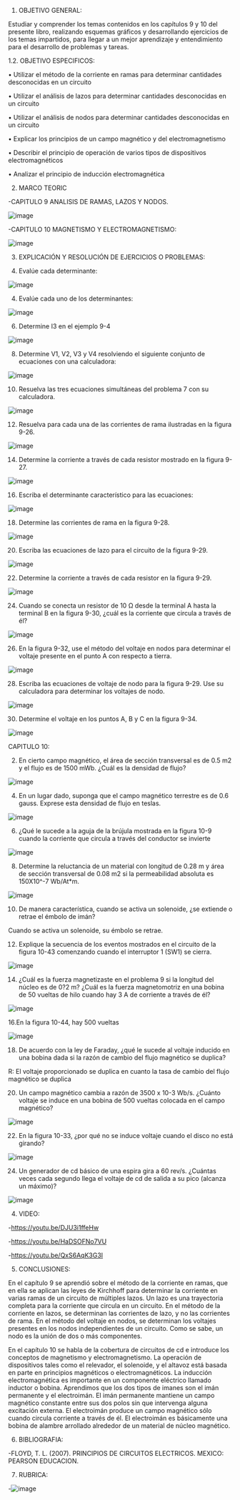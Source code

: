 1. OBJETIVO GENERAL:

Estudiar y comprender los temas contenidos en los capítulos 9 y 10 del presente libro, realizando esquemas gráficos y desarrollando ejercicios de los temas impartidos, para llegar a un mejor aprendizaje y entendimiento para el desarrollo de problemas y tareas.

1.2. OBJETIVO ESPECIFICOS:

•	Utilizar el método de la corriente en ramas para determinar cantidades desconocidas en un circuito

•	Utilizar el análisis de lazos para determinar cantidades desconocidas en un circuito

•	Utilizar el análisis de nodos para determinar cantidades desconocidas en un circuito

•	Explicar los principios de un campo magnético y del electromagnetismo

•	Describir el principio de operación de varios tipos de dispositivos electromagnéticos

•	Analizar el principio de inducción electromagnética


2. MARCO TEORIC

-CAPITULO 9 ANALISIS DE RAMAS, LAZOS Y NODOS.

![image](https://user-images.githubusercontent.com/105897327/178106203-fe5f76e1-a0ae-43e4-8395-7e078c71a1e2.png)


-CAPITULO 10 MAGNETISMO Y ELECTROMAGNETISMO:

![image](https://user-images.githubusercontent.com/105897327/178106239-8cae6173-f10b-4a84-bc35-15097f1c27e9.png)


3. EXPLICACIÓN Y RESOLUCIÓN DE EJERCICIOS O PROBLEMAS:

2. Evalúe cada determinante:

![image](https://user-images.githubusercontent.com/105897327/178106400-0c0d5bdb-9d92-481e-9632-7d3e11db9703.png)

4. Evalúe cada uno de los determinantes:

![image](https://user-images.githubusercontent.com/105897327/178106422-330bea39-a4fd-4880-9201-8ebbad92058b.png)

6. Determine I3 en el ejemplo 9-4

![image](https://user-images.githubusercontent.com/105897327/178106477-caf53108-ecad-4f53-a952-2cac74d34ae8.png)

8. Determine V1, V2, V3 y V4 resolviendo el siguiente conjunto de ecuaciones con una calculadora:

![image](https://user-images.githubusercontent.com/105897327/178106509-c9e750e1-a812-4492-bc47-66539bf82e99.png)

10. Resuelva las tres ecuaciones simultáneas del problema 7 con su calculadora.

![image](https://user-images.githubusercontent.com/105897327/178106515-c615b1c1-2725-46af-93b1-bdf1cf024fd9.png)

12. Resuelva para cada una de las corrientes de rama ilustradas en la figura 9-26.

![image](https://user-images.githubusercontent.com/105897327/178106577-ee6a2205-ec5f-4663-9f56-3a6a6c424c17.png)

14. Determine la corriente a través de cada resistor mostrado en la figura 9-27.

![image](https://user-images.githubusercontent.com/105897327/178106610-aeeebce0-834b-4696-82b2-cdb6c1a95eb1.png)

16. Escriba el determinante característico para las ecuaciones:

![image](https://user-images.githubusercontent.com/105897327/178106645-a184e9ae-643b-419c-aa01-f5e8ca779b60.png)

18. Determine las corrientes de rama en la figura 9-28.

![image](https://user-images.githubusercontent.com/105897327/178106685-97947d0d-6439-4a86-b831-c78fbe1fdeb0.png)

20. Escriba las ecuaciones de lazo para el circuito de la figura 9-29.

![image](https://user-images.githubusercontent.com/105897327/178106721-d6b52942-4217-47d2-9346-fae6cb131fd8.png)

22. Determine la corriente a través de cada resistor en la figura 9-29.

![image](https://user-images.githubusercontent.com/105897327/178106735-41e0617c-8836-4910-9db3-32083bad55fd.png)

24. Cuando se conecta un resistor de 10 Ω desde la terminal A hasta la terminal B en la figura 9-30, ¿cuál es la corriente que circula a través de él?

![image](https://user-images.githubusercontent.com/105897327/178106795-00373a29-36aa-49bb-b8fe-cae30ef8fce8.png)

26. En la figura 9-32, use el método del voltaje en nodos para determinar el voltaje presente en el punto A con respecto a tierra.

![image](https://user-images.githubusercontent.com/105897327/178106819-03fb0216-b7f9-48ad-b210-3e5e343d6867.png)

28. Escriba las ecuaciones de voltaje de nodo para la figura 9-29. Use su calculadora para determinar los voltajes de nodo.

![image](https://user-images.githubusercontent.com/105897327/178106835-7e74d281-3334-4efd-b18f-62d6a7db51de.png)

30. Determine el voltaje en los puntos A, B y C en la figura 9-34.

![image](https://user-images.githubusercontent.com/105897327/178106897-86a380ea-f50d-46d2-993f-b97c65a8b15a.png)

CAPITULO 10:

2. En cierto campo magnético, el área de sección transversal es de 0.5 m2 y el flujo es de 1500 mWb. ¿Cuál es la densidad de flujo?

![image](https://user-images.githubusercontent.com/105897327/178106914-1e0464fd-a4ab-45ed-ac58-829c6ca0b03b.png)

4. En un lugar dado, suponga que el campo magnético terrestre es de 0.6 gauss. Exprese esta densidad de flujo en teslas.

![image](https://user-images.githubusercontent.com/105897327/178106928-98b6fb18-338b-459c-a53a-80ea6d2e372c.png)

6. ¿Qué le sucede a la aguja de la brújula mostrada en la figura 10-9 cuando la corriente que circula a través del conductor se invierte

![image](https://user-images.githubusercontent.com/105897327/178106934-2b257aed-4aec-4688-aba9-420a1ef1dc77.png)

8. Determine la reluctancia de un material con longitud de 0.28 m y área de sección transversal de 0.08 m2 si la permeabilidad absoluta es 150X10^-7 Wb/At*m.

![image](https://user-images.githubusercontent.com/105897327/178106950-95a516a2-cbd7-4c8e-8b2e-b400c4d12a60.png)

10. De manera característica, cuando se activa un solenoide, ¿se extiende o retrae el émbolo de imán?

Cuando se activa un solenoide, su émbolo se retrae.

12. Explique la secuencia de los eventos mostrados en el circuito de la figura 10-43 comenzando cuando el interruptor 1 (SW1) se cierra.

![image](https://user-images.githubusercontent.com/105897327/178106980-c5530cf1-570e-4807-b0d5-b1f0b2da83eb.png)

14. ¿Cuál es la fuerza magnetizaste en el problema 9 si la longitud del núcleo es de 0?2 m? ¿Cuál es la fuerza magnetomotriz en una bobina de 50 vueltas de hilo cuando hay 3 A de corriente a través de él?

![image](https://user-images.githubusercontent.com/105897327/178106991-9831765f-34f0-4ed6-8bc0-7b38e299ef80.png)

16.En la figura 10-44, hay 500 vueltas

![image](https://user-images.githubusercontent.com/105897327/178107050-fb448523-ba58-42c3-b897-d1c3645dc951.png)

18. De acuerdo con la ley de Faraday, ¿qué le sucede al voltaje inducido en una bobina dada si la razón de cambio del flujo magnético se duplica?

R: El voltaje proporcionado se duplica en cuanto la tasa de cambio del flujo magnético se duplica

20. Un campo magnético cambia a razón de 3500 x 10-3 Wb/s. ¿Cuánto voltaje se induce en una bobina de 500 vueltas colocada en el campo magnético?

![image](https://user-images.githubusercontent.com/105897327/178107088-b685d816-6de3-43ff-80ce-ee32573c8a7e.png)

22. En la figura 10-33, ¿por qué no se induce voltaje cuando el disco no está girando? 

![image](https://user-images.githubusercontent.com/105897327/178107112-80b9c51b-b991-4598-848e-519c805338de.png)

24. Un generador de cd básico de una espira gira a 60 rev/s. ¿Cuántas veces cada segundo llega el voltaje de cd de salida a su pico (alcanza un máximo)? 

![image](https://user-images.githubusercontent.com/105897327/178107132-b458cab6-8630-47aa-8406-c80f93e013c9.png)



4. VIDEO:

-https://youtu.be/DJU3i1ffeHw

-https://youtu.be/HaDSOFNo7VU

-https://youtu.be/QxS6AqK3G3I

5. CONCLUSIONES:

En el capítulo 9 se aprendió sobre el método de la corriente en ramas, que en ella se aplican las leyes de Kirchhoff para determinar la corriente en varias ramas de un circuito de múltiples lazos. Un lazo es una trayectoria completa para la corriente que circula en un circuito. En el método de la corriente en lazos, se determinan las corrientes de lazo, y no las corrientes de rama. En el método del voltaje en nodos, se determinan los voltajes presentes en los nodos independientes de un circuito. Como se sabe, un nodo es la unión de dos o más componentes.

En el capítulo 10 se habla de la cobertura de circuitos de cd e introduce los conceptos de magnetismo y electromagnetismo. La operación de dispositivos tales como el relevador, el solenoide, y el altavoz está basada en parte en principios magnéticos o electromagnéticos. La inducción electromagnética es importante en un componente eléctrico llamado inductor o bobina. Aprendimos que los dos tipos de imanes son el imán permanente y el electroimán. El imán permanente mantiene un campo magnético constante entre sus dos polos sin que intervenga alguna excitación externa. El electroimán produce un campo magnético sólo cuando circula corriente a través de él. El electroimán es básicamente una bobina de alambre arrollado alrededor de un material de núcleo magnético.


6. BIBLIOGRAFIA:

-FLOYD, T. L. (2007). PRINCIPIOS DE CIRCUITOS ELECTRICOS. MEXICO: PEARSON EDUCACION.

7. RUBRICA:

-![image](https://user-images.githubusercontent.com/105897327/170218711-e4182641-35ef-44bc-a08e-b6f501d03b7b.png)




